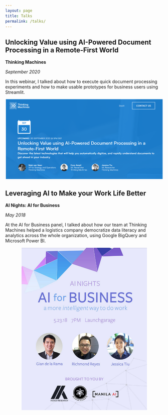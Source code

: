 ```yaml
---
layout: page
title: Talks
permalink: /talks/
---
```


## Unlocking Value using AI-Powered Document Processing in a Remote-First World

**Thinking Machines**

*September 2020*

In this webinar, I talked about how to execute quick document processing experiments and how to make usable prototypes for business users using Streamlit.

<p align="center">
    <img src="/assets/DocAI.png" alt="DocAI" width="500"/>
</p>

## Leveraging AI to Make your Work Life Better

**AI Nights: AI for Business**

*May 2018*

At the AI for Business panel, I talked about how our team at Thinking Machines helped a logistics company democratize data literacy and analytics across the whole organization, using Google BigQuery and Microsoft Power BI.

<p align="center">
    <img src="/assets/AINights.png" alt="AINights" width="400"/>
</p>
